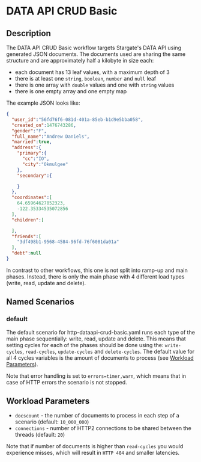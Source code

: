 # DATA API CRUD Basic

## Description

The DATA API CRUD Basic workflow targets Stargate's DATA API using generated JSON documents.
The documents used are sharing the same structure and are approximately half a kilobyte in size each:

* each document has 13 leaf values, with a maximum depth of 3
* there is at least one `string`, `boolean`, `number` and `null` leaf
* there is one array with `double` values and one with `string` values
* there is one empty array and one empty map

The example JSON looks like:

```json
{
  "user_id":"56fd76f6-081d-401a-85eb-b1d9e5bba058",
  "created_on":1476743286,
  "gender":"F",
  "full_name":"Andrew Daniels",
  "married":true,
  "address":{
    "primary":{
      "cc":"IO",
      "city":"Okmulgee"
    },
    "secondary":{

    }
  },
  "coordinates":[
    64.65964627052323,
    -122.35334535072856
  ],
  "children":[

  ],
  "friends":[
    "3df498b1-9568-4584-96fd-76f6081da01a"
  ],
  "debt":null
}
```

In contrast to other workflows, this one is not split into ramp-up and main phases.
Instead, there is only the main phase with 4 different load types (write, read, update and delete).

## Named Scenarios

### default

The default scenario for http-dataapi-crud-basic.yaml runs each type of the main phase sequentially: write, read, update and delete.
This means that setting cycles for each of the phases should be done using the: `write-cycles`, `read-cycles`, `update-cycles` and `delete-cycles`.
The default value for all 4 cycles variables is the amount of documents to process (see [Workload Parameters](#workload-parameters)).

Note that error handling is set to `errors=timer,warn`, which means that in case of HTTP errors the scenario is not stopped.

## Workload Parameters

- `docscount` - the number of documents to process in each step of a scenario (default: `10_000_000`)
- `connections` - number of HTTP2 connections to be shared between the threads (default: `20`) 

Note that if number of documents is higher than `read-cycles` you would experience misses, which will result in `HTTP 404` and smaller latencies.


